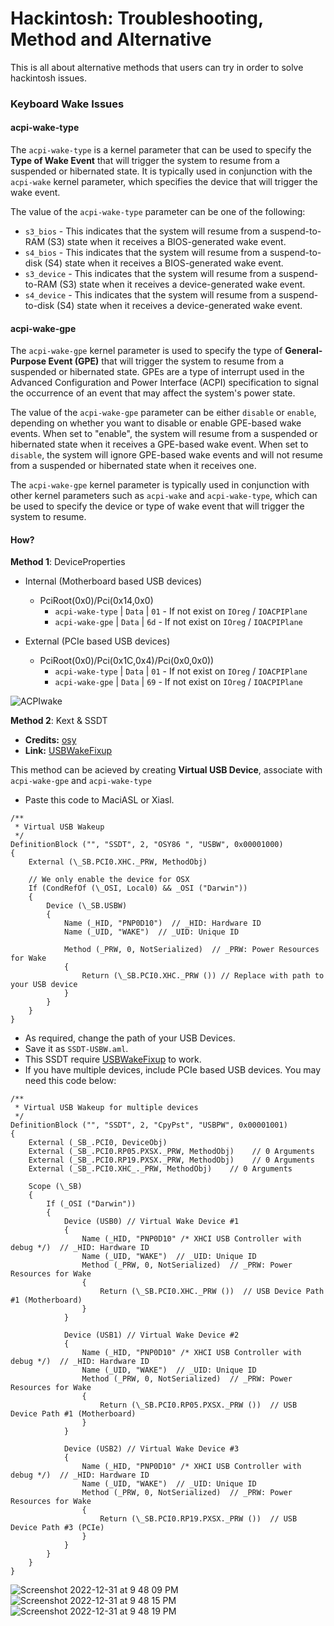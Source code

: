 # Hackintosh: Troubleshooting, Method and Alternative
This is all about alternative methods that users can try in order to solve hackintosh issues.

### Keyboard Wake Issues

#### acpi-wake-type

The `acpi-wake-type` is a kernel parameter that can be used to specify the **Type of Wake Event** that will trigger the system to resume from a suspended or hibernated state. It is typically used in conjunction with the `acpi-wake` kernel parameter, which specifies the device that will trigger the wake event.

The value of the `acpi-wake-type` parameter can be one of the following:

* `s3_bios` - This indicates that the system will resume from a suspend-to-RAM (S3) state when it receives a BIOS-generated wake event.
* `s4_bios` - This indicates that the system will resume from a suspend-to-disk (S4) state when it receives a BIOS-generated wake event.
* `s3_device` - This indicates that the system will resume from a suspend-to-RAM (S3) state when it receives a device-generated wake event.
* `s4_device` - This indicates that the system will resume from a suspend-to-disk (S4) state when it receives a device-generated wake event.

#### acpi-wake-gpe

The `acpi-wake-gpe` kernel parameter is used to specify the type of **General-Purpose Event (GPE)** that will trigger the system to resume from a suspended or hibernated state. GPEs are a type of interrupt used in the Advanced Configuration and Power Interface (ACPI) specification to signal the occurrence of an event that may affect the system's power state.

The value of the `acpi-wake-gpe` parameter can be either `disable` or `enable`, depending on whether you want to disable or enable GPE-based wake events. When set to "enable", the system will resume from a suspended or hibernated state when it receives a GPE-based wake event. When set to `disable`, the system will ignore GPE-based wake events and will not resume from a suspended or hibernated state when it receives one.

The `acpi-wake-gpe` kernel parameter is typically used in conjunction with other kernel parameters such as `acpi-wake` and `acpi-wake-type`, which can be used to specify the device or type of wake event that will trigger the system to resume.

#### How?

**Method 1**: DeviceProperties

- Internal (Motherboard based USB devices)
  - PciRoot(0x0)/Pci(0x14,0x0)
    - `acpi-wake-type` | `Data` | `01` - If not exist on `IOreg` / `IOACPIPlane`
    - `acpi-wake-gpe` | `Data` | `6d` - If not exist on `IOreg` / `IOACPIPlane`

- External (PCIe based USB devices)
  - PciRoot(0x0)/Pci(0x1C,0x4)/Pci(0x0,0x0))
    - `acpi-wake-type` | `Data` | `01` - If not exist on `IOreg` / `IOACPIPlane`
    - `acpi-wake-gpe` | `Data` | `69` - If not exist on `IOreg` / `IOACPIPlane`

![ACPIwake](https://user-images.githubusercontent.com/72515939/210158780-d2b7a60d-856f-4175-b67f-682c985fed84.png)

**Method 2**: Kext & SSDT

- **Credits:** [osy](https://github.com/osy)
- **Link:** [USBWakeFixup](https://github.com/osy/USBWakeFixup)

This method can be acieved by creating **Virtual USB Device**, associate with `acpi-wake-gpe` and `acpi-wake-type`

- Paste this code to MaciASL or Xiasl.

```asl
/**
 * Virtual USB Wakeup
 */
DefinitionBlock ("", "SSDT", 2, "OSY86 ", "USBW", 0x00001000)
{
    External (\_SB.PCI0.XHC._PRW, MethodObj)

    // We only enable the device for OSX
    If (CondRefOf (\_OSI, Local0) && _OSI ("Darwin"))
    {
        Device (\_SB.USBW)
        {
            Name (_HID, "PNP0D10")  // _HID: Hardware ID
            Name (_UID, "WAKE")  // _UID: Unique ID

            Method (_PRW, 0, NotSerialized)  // _PRW: Power Resources for Wake
            {
                Return (\_SB.PCI0.XHC._PRW ()) // Replace with path to your USB device
            }
        }
    }
}
```

- As required, change the path of your USB Devices.
- Save it as `SSDT-USBW.aml`.
- This SSDT require [USBWakeFixup](https://github.com/osy/USBWakeFixup) to work. 
- If you have multiple devices, include PCIe based USB devices. You may need this code below:

```asl
/**
 * Virtual USB Wakeup for multiple devices
 */
DefinitionBlock ("", "SSDT", 2, "CpyPst", "USBPW", 0x00001001)
{
    External (_SB_.PCI0, DeviceObj)
    External (_SB_.PCI0.RP05.PXSX._PRW, MethodObj)    // 0 Arguments
    External (_SB_.PCI0.RP19.PXSX._PRW, MethodObj)    // 0 Arguments
    External (_SB_.PCI0.XHC_._PRW, MethodObj)    // 0 Arguments

    Scope (\_SB)
    {
        If (_OSI ("Darwin"))
        {
            Device (USB0) // Virtual Wake Device #1
            {
                Name (_HID, "PNP0D10" /* XHCI USB Controller with debug */)  // _HID: Hardware ID
                Name (_UID, "WAKE")  // _UID: Unique ID
                Method (_PRW, 0, NotSerialized)  // _PRW: Power Resources for Wake
                {
                    Return (\_SB.PCI0.XHC._PRW ())  // USB Device Path #1 (Motherboard)
                }
            }

            Device (USB1) // Virtual Wake Device #2
            {
                Name (_HID, "PNP0D10" /* XHCI USB Controller with debug */)  // _HID: Hardware ID
                Name (_UID, "WAKE")  // _UID: Unique ID
                Method (_PRW, 0, NotSerialized)  // _PRW: Power Resources for Wake
                {
                    Return (\_SB.PCI0.RP05.PXSX._PRW ())  // USB Device Path #1 (Motherboard)
                }
            }

            Device (USB2) // Virtual Wake Device #3
            {
                Name (_HID, "PNP0D10" /* XHCI USB Controller with debug */)  // _HID: Hardware ID
                Name (_UID, "WAKE")  // _UID: Unique ID
                Method (_PRW, 0, NotSerialized)  // _PRW: Power Resources for Wake
                {
                    Return (\_SB.PCI0.RP19.PXSX._PRW ())  // USB Device Path #3 (PCIe)
                }
            }
        }
    }
}
```

![Screenshot 2022-12-31 at 9 48 09 PM](https://user-images.githubusercontent.com/72515939/210138919-1f6494d4-b0a6-4f56-8734-30687da97250.png)
![Screenshot 2022-12-31 at 9 48 15 PM](https://user-images.githubusercontent.com/72515939/210138921-26ad44fe-b1dd-4693-a2ce-bad248f9abba.png)
![Screenshot 2022-12-31 at 9 48 19 PM](https://user-images.githubusercontent.com/72515939/210138923-184a21bd-bbd8-4ce2-8b09-2d941fc6493f.png)
